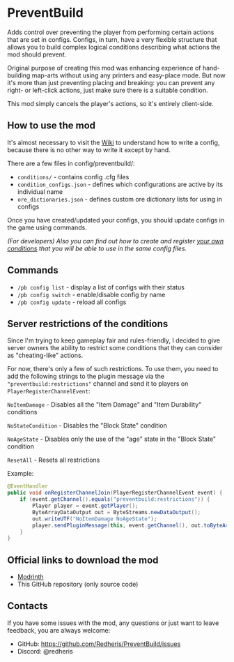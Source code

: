 # PreventBuild

Adds control over preventing the player from performing certain actions that are set in configs. Configs, in turn, have a very flexible structure that allows you to build complex logical conditions describing what actions the mod should prevent.

Original purpose of creating this mod was enhancing experience of hand-building map-arts without using any printers and easy-place mode. But now it's more than just preventing placing and breaking: you can prevent any right- or left-click actions, just make sure there is a suitable condition.

This mod simply cancels the player's actions, so it's entirely client-side.

## How to use the mod

It's almost necessary to visit the [Wiki](https://github.com/Redheris/PreventBuild/wiki) to understand how to write a config, because there is no other way to write it except by hand.

There are a few files in config/preventbuild/:
- `conditions/` - contains config .cfg files
- `condition_configs.json` - defines which configurations are active by its individual name
- `ore_dictionaries.json` - defines custom ore dictionary lists for using in configs

Once you have created/updated your configs, you should update configs in the game using commands.

*(For developers) Also you can find out how to create and register [your own conditions](https://github.com/Redheris/PreventBuild/wiki/(For-deveolpers)-Condition-Registry) that you will be able to use in the same config files.*

## Commands
- `/pb config list` - display a list of configs with their status
- `/pb config switch` <name> - enable/disable config by name
- `/pb config update` - reload all configs

## Server restrictions of the conditions
Since I'm trying to keep gameplay fair and rules-friendly, I decided to give server owners the ability to restrict
some conditions that they can consider as "cheating-like" actions.

For now, there's only a few of such restrictions. To use them, you need to add the following strings to the plugin
message via the `"preventbuild:restrictions"` channel and send it to players on `PlayerRegisterChannelEvent`:

`NoItemDamage` - Disables all the "Item Damage" and "Item Durability" conditions

`NoStateCondition` - Disables the "Block State" condition

`NoAgeState` - Disables only the use of the "age" state in the "Block State" condition

`ResetAll` - Resets all restrictions

Example:

```java
@EventHandler
public void onRegisterChannelJoin(PlayerRegisterChannelEvent event) {
	if (event.getChannel().equals("preventbuild:restrictions")) {
		Player player = event.getPlayer();
		ByteArrayDataOutput out = ByteStreams.newDataOutput();
		out.writeUTF("NoItemDamage NoAgeState");
		player.sendPluginMessage(this, event.getChannel(), out.toByteArray());
	}
}
```

## Official links to download the mod
- [Modrinth](https://modrinth.com/project/VYOvHxMm)
- This GitHub repository (only source code)

## Contacts
If you have some issues with the mod, any questions or just want to leave feedback, you are always welcome:
- GitHub: https://github.com/Redheris/PreventBuild/issues
- Discord: @redheris
